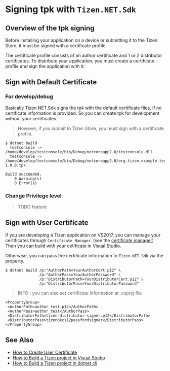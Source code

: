 # Signing tpk with `Tizen.NET.Sdk`
## Overview of the tpk signing
Before installing your application on a device or submitting it to the Tizen Store, it must be signed with a certificate profile. 

The certificate profile consists of an author certificate and 1 or 2 distributor certificates. To distribute your application, you must create a certificate profile and sign the application with it:

## Sign with Default Certificate

### For develop/debug
Basically Tizen.NET.Sdk signs the tpk with the default certificate files, if no certificate information is provided.
So you can create tpk for development without your certificates.
> However, if you submit to Tizen Store, you must sign with a certificate profile.
```
$ dotnet build
  testconsole -> /home/develop/testconsole/bin/Debug/netcoreapp2.0/testconsole.dll
  testconsole -> /home/develop/testconsole/bin/Debug/netcoreapp2.0/org.tizen.example.testconsole-1.0.0.tpk

Build succeeded.
    0 Warning(s)
    0 Error(s)
```

### Change Privilege level
>TODO feature

## Sign with User Certificate
If you are developing a Tizen application on VS2017, you can manage your certificates through `Certificate Manager`. (see the [certificate manager](https://github.sec.samsung.net/dotnet/vs-tools-cps/blob/master/docs/tools/certificate-manager.md))
Then you can build with your cetificate in Visual Studio.

Otherwise, you can pass the certificate information to `Tizen.NET.Sdk` via the property.

```
$ dotnet build /p:"AuthorPath=YourAuthorCert.p12" \
               /p:"AuthorPass=YourAuthorPassword" \
               /p:"DistributorPath=YourDistributorCert.p12" \
               /p:"DistributorPass=YourDistributorPassword"
```

> INFO : you can also set certificate information at .csproj file
```
<PropertyGroup>
 <AuthorPath>author_test.p12</AuthorPath>
 <AuthorPass>author_test</AuthorPass>
 <DistributorPath>tizen-distributor-signer.p12</DistributorPath>
 <DistributorPass>tizenpkcs12passfordsigner</DistributorPass>
</PropertyGroup>
```

## See Also
- [How to Create User Certificate](https://github.sec.samsung.net/dotnet/vs-tools-cps/blob/master/docs/tools/certificate-manager.md)
- [How to Build a Tizen project in Visual Studio](https://github.sec.samsung.net/dotnet/vs-tools-cps/blob/master/docs/packaging/how-to-build-vs.md)
- [How to Build a Tizen project in dotnet cli](https://github.sec.samsung.net/dotnet/vs-tools-cps/blob/master/docs/packaging/how-to-build-cli.md)
